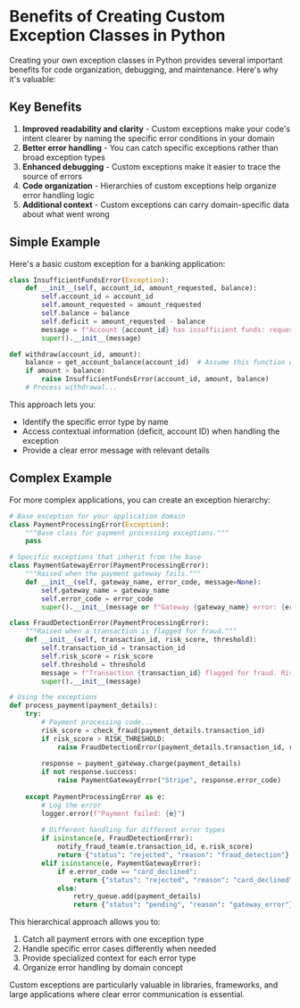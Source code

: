 # Benefits of Creating Custom Exception Classes in Python

Creating your own exception classes in Python provides several important benefits for code organization, debugging, and maintenance. Here's why it's valuable:

## Key Benefits

1. **Improved readability and clarity** - Custom exceptions make your code's intent clearer by naming the specific error conditions in your domain
2. **Better error handling** - You can catch specific exceptions rather than broad exception types
3. **Enhanced debugging** - Custom exceptions make it easier to trace the source of errors
4. **Code organization** - Hierarchies of custom exceptions help organize error handling logic
5. **Additional context** - Custom exceptions can carry domain-specific data about what went wrong

## Simple Example

Here's a basic custom exception for a banking application:

```python
class InsufficientFundsError(Exception):
    def __init__(self, account_id, amount_requested, balance):
        self.account_id = account_id
        self.amount_requested = amount_requested
        self.balance = balance
        self.deficit = amount_requested - balance
        message = f"Account {account_id} has insufficient funds: requested ${amount_requested}, balance ${balance}"
        super().__init__(message)

def withdraw(account_id, amount):
    balance = get_account_balance(account_id)  # Assume this function exists
    if amount > balance:
        raise InsufficientFundsError(account_id, amount, balance)
    # Process withdrawal...
```

This approach lets you:
- Identify the specific error type by name
- Access contextual information (deficit, account ID) when handling the exception
- Provide a clear error message with relevant details

## Complex Example

For more complex applications, you can create an exception hierarchy:

```python
# Base exception for your application domain
class PaymentProcessingError(Exception):
    """Base class for payment processing exceptions."""
    pass

# Specific exceptions that inherit from the base
class PaymentGatewayError(PaymentProcessingError):
    """Raised when the payment gateway fails."""
    def __init__(self, gateway_name, error_code, message=None):
        self.gateway_name = gateway_name
        self.error_code = error_code
        super().__init__(message or f"Gateway {gateway_name} error: {error_code}")

class FraudDetectionError(PaymentProcessingError):
    """Raised when a transaction is flagged for fraud."""
    def __init__(self, transaction_id, risk_score, threshold):
        self.transaction_id = transaction_id
        self.risk_score = risk_score
        self.threshold = threshold
        message = f"Transaction {transaction_id} flagged for fraud. Risk score: {risk_score}, Threshold: {threshold}"
        super().__init__(message)

# Using the exceptions
def process_payment(payment_details):
    try:
        # Payment processing code...
        risk_score = check_fraud(payment_details.transaction_id)
        if risk_score > RISK_THRESHOLD:
            raise FraudDetectionError(payment_details.transaction_id, risk_score, RISK_THRESHOLD)
            
        response = payment_gateway.charge(payment_details)
        if not response.success:
            raise PaymentGatewayError("Stripe", response.error_code)
            
    except PaymentProcessingError as e:
        # Log the error
        logger.error(f"Payment failed: {e}")
        
        # Different handling for different error types
        if isinstance(e, FraudDetectionError):
            notify_fraud_team(e.transaction_id, e.risk_score)
            return {"status": "rejected", "reason": "fraud_detection"}
        elif isinstance(e, PaymentGatewayError):
            if e.error_code == "card_declined":
                return {"status": "rejected", "reason": "card_declined"}
            else:
                retry_queue.add(payment_details)
                return {"status": "pending", "reason": "gateway_error"}
```

This hierarchical approach allows you to:
1. Catch all payment errors with one exception type
2. Handle specific error cases differently when needed
3. Provide specialized context for each error type
4. Organize error handling by domain concept

Custom exceptions are particularly valuable in libraries, frameworks, and large applications where clear error communication is essential.
